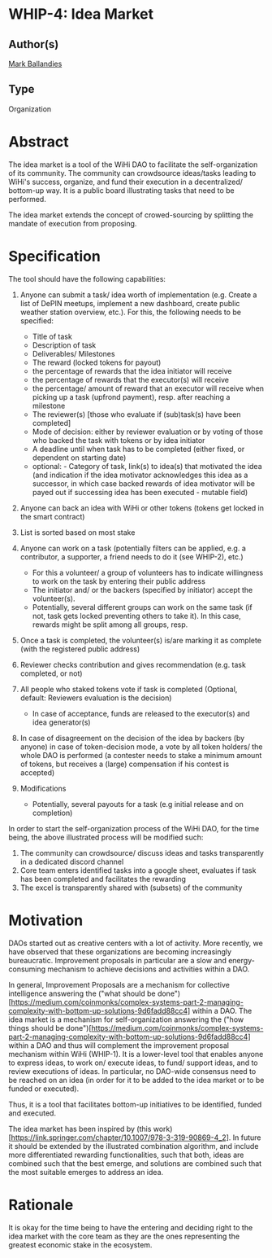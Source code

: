 # WHIP-4: Idea Market 

## Author(s)
[Mark Ballandies](https://twitter.com/BallandiesMC)

## Type 
Organization

# Abstract 
The idea market is a tool of the WiHi DAO to facilitate the self-organization of its community. The community can crowdsource ideas/tasks leading to WiHi's success, organize, and fund their execution in a decentralized/ bottom-up way. It is a public board illustrating tasks that need to be performed.

The idea market extends the concept of crowed-sourcing by splitting the mandate of execution from proposing. 

# Specification 

The tool should have the following capabilities:

1. Anyone can submit a task/ idea worth of implementation (e.g. Create a list of DePIN meetups, implement a new dashboard, create public weather station overview, etc.). For this, the following needs to be specified:
    - Title of task
    - Description of task
    - Deliverables/ Milestones
    - The reward (locked tokens for payout)
    - the percentage of rewards that the idea initiator will receive
    - the percentage of rewards that the executor(s) will receive
    - the percentage/ amount of reward that an executor will receive when picking up a task (upfrond payment), resp. after reaching a milestone
    - The reviewer(s) [those who evaluate if (sub)task(s) have been completed]
    - Mode of decision: either by reviewer evaluation or by voting of those who backed the task with tokens or by idea initiator
    - A deadline until when task has to be completed (either fixed, or dependent on starting date)
    - optional: - Category of task, link(s) to idea(s) that motivated the idea (and indication if the idea motivator acknowledges this idea as a successor, in which case backed rewards of idea motivator will be payed out if successing idea has been executed - mutable field)

2. Anyone can back an idea with WiHi or other tokens (tokens get locked in the smart contract)
3. List is sorted based on most stake 
4. Anyone can work on a task (potentially filters can be applied, e.g. a contributor, a supporter, a friend needs to do it (see WHIP-2), etc.) 
    - For this a volunteer/ a group of volunteers has to indicate willingness to work on the task by entering their public address
    - The initiator and/ or the backers (specified by initiator) accept the volunteer(s).
    - Potentially, several different groups can work on the same task (if not, task gets locked preventing others to take it). In this case, rewards might be split among all groups, resp. 
5. Once a task is completed, the volunteer(s) is/are marking it as complete (with the registered public address)
6. Reviewer checks contribution and gives recommendation (e.g. task completed, or not)
7. All people who staked tokens vote if task is completed (Optional, default: Reviewers evaluation is the decision)
    - In case of acceptance, funds are released to the executor(s) and idea generator(s)
8. In case of disagreement on the decision of the idea by backers (by anyone) in case of token-decision mode, a vote by all token holders/ the whole DAO is performed (a contester needs to stake a minimum amount of tokens, but receives a (large) compensation if his contest is accepted) 
9. Modifications
    - Potentially, several payouts for a task (e.g initial release and on completion)

In order to start the self-organization process of the WiHi DAO, for the time being, the above illustrated process will be modified such:

1. The community can crowdsource/ discuss ideas and tasks transparently in a dedicated discord channel
2. Core team enters identified tasks into a google sheet, evaluates if task has been completed and facilitates the rewarding
3. The excel is transparently shared with (subsets) of the community


# Motivation 
DAOs started out as creative centers with a lot of activity. More recently, we have observed that these organizations are becoming increasingly bureaucratic. Improvement proposals in particular are a slow and energy-consuming mechanism to achieve decisions and activities within a DAO. 

In general, Improvement Proposals are a mechanism for collective intelligence answering the ("what should be done")[https://medium.com/coinmonks/complex-systems-part-2-managing-complexity-with-bottom-up-solutions-9d6fadd88cc4] within a DAO. The idea market is a mechanism for self-organization answering the ("how things should be done")[https://medium.com/coinmonks/complex-systems-part-2-managing-complexity-with-bottom-up-solutions-9d6fadd88cc4] within a DAO and thus will complement the improvement proposal mechanism within WiHi (WHIP-1). It is a lower-level tool that enables anyone to express ideas, to work on/ execute ideas, to fund/ support ideas, and to review executions of ideas. In particular, no DAO-wide consensus need to be reached on an idea (in order for it to be added to the idea market or to be funded or executed).

Thus, it is a tool that facilitates bottom-up initiatives to be identified, funded and executed.

The idea market has been inspired by (this work)[https://link.springer.com/chapter/10.1007/978-3-319-90869-4_2]. In future it should be extended by the illustrated combination algorithm, and include more differentiated rewarding functionalities, such that both, ideas are combined such that the best emerge, and solutions are combined such that the most suitable emerges to address an idea. 


# Rationale
It is okay for the time being to have the entering and deciding right to the idea market with the core team as they are the ones representing the greatest economic stake in the ecosystem. 